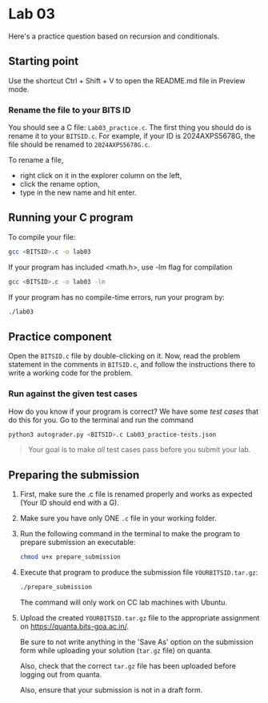 # Lab 03

Here's a practice question based on recursion and conditionals.

## Starting point

Use the shortcut Ctrl + Shift + V to open the README.md file in Preview mode.

### Rename the file to your BITS ID

You should see a C file: `Lab03_practice.c`. The first thing you should do is rename it to your `BITSID.c`. For example, if your ID is 2024AXPS5678G, the file should be renamed to `2024AXPS5678G.c`.

To rename a file,

- right click on it in the explorer column on the left,
- click the rename option,
- type in the new name and hit enter.

## Running your C program

To compile your file:

```sh
gcc <BITSID>.c -o lab03
```

If your program has included <math.h>, use -lm flag for compilation
```sh
gcc <BITSID>.c -o lab03 -lm
```
If your program has no compile-time errors, run your program by:

```sh
./lab03
```

## Practice component

Open the `BITSID.c` file by double-clicking on it. Now, read the problem statement in the comments in `BITSID.c`, and follow the instructions there to write a working code for the problem.

### Run against the given test cases

How do you know if your program is correct? We have some _test cases_ that do this for you.
Go to the terminal and run the command

```sh
python3 autograder.py <BITSID>.c Lab03_practice-tests.json
```

> Your goal is to make _all_ test cases pass before you submit your lab.

## Preparing the submission

1. First, make sure the .c file is renamed properly and works as expected (Your ID should end with a G). 

2. Make sure you have only ONE `.c` file in your working folder.

3. Run the following command in the terminal to make the program to prepare submission an executable:

   ```sh
   chmod u+x prepare_submission
   ```

4. Execute that program to produce the submission file `YOURBITSID.tar.gz`:

   ```sh
   ./prepare_submission
   ```
   The command will only work on CC lab machines with Ubuntu.

5. Upload the created `YOURBITSID.tar.gz` file to the appropriate assignment on <https://quanta.bits-goa.ac.in/>.

   Be sure to not write anything in the 'Save As' option on the submission form while uploading your solution (`tar.gz` file) on quanta.

   Also, check that the correct `tar.gz` file has been uploaded before logging out from quanta. 

   Also, ensure that your submission is not in a draft form.
